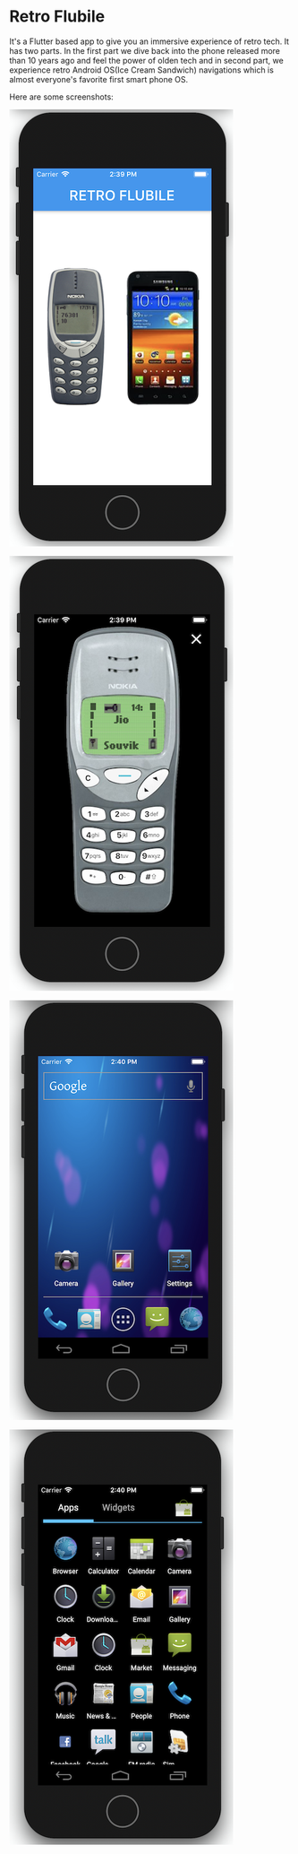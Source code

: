 # Retro Flubile

It's a Flutter based app to give you an immersive experience of retro tech. It has two parts. In the first part we dive back into the phone released more than 10 years ago and feel the power of olden tech and in second part, we experience retro Android OS(Ice Cream Sandwich) navigations which is almost everyone's favorite first smart phone OS. 

Here are some screenshots: 


![Flubile Home](images/screenshots/home.png)


![Nokia Phone](images/screenshots/nokia_phone.png)


![Android OS](images/screenshots/Android_OS_Screen1.png)


![Android OS](images/screenshots/Android_OS_Screen2.png)

